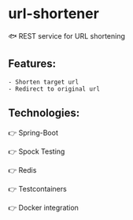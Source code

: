 # url-shortener
:fish: REST service for URL shortening 

## Features:
	- Shorten target url
	- Redirect to original url

## Technologies:
:point_right: Spring-Boot

:point_right: Spock Testing

:point_right: Redis

:point_right: Testcontainers

:point_right: Docker integration
